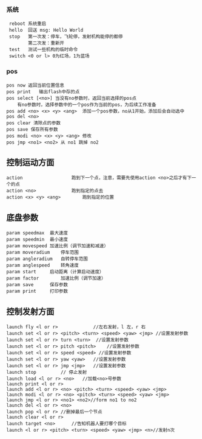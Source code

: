 ### 系统
	 reboot	系统重启
	 hello	回送 msg: Hello World
	 stop	第一次发：停车，飞轮停，发射机构能停的都停
			第二次发：重新开
	 test	测试一些机构的临时命令
	 switch <0 or l> 0为红场，1为蓝场

### pos
	pos now	返回当前位置信息
	pos print	输出flash中存的点
	pos select [<no>] 当没有no参数时，返回当前选择的pos点
		有no参数时，选择参数中的一个pos作为当前的pos，为后续工作准备
	pos add <no> <x> <y> <ang>	添加一个pos参数，no从1开始，添加后会自动选中
	pos del <no>
	pos clear 清除点的参数
	pos save 保存所有参数
	pos modi <no> <x> <y> <ang>	修改
	pos jmp <no1> <no2>	从 no1 跳掉 no2

## 控制运动方面
	action					跑到下一个点，注意，需要先使用action <no>之后才有下一个的点
	action <no>				跑到指定的点去
	action <x> <y> <ang>		跑到指定的位置

## 底盘参数
	param speedmax	最大速度
	param speedmin	最小速度
	param movespeed	加速比例（调节加速和减速）
	param moveradium	停车范围
	param angleradium	自转停车范围
	param anglespeed	转角速度
	param start		启动距离（计算启动速度）
	param factor		加速比例（调节加速）
	param save		保存参数
	param print		打印参数

## 控制发射方面
	launch fly <l or r>				//左右发射，l 左，r 右
	launch set <l or r> <pitch> <turn> <speed> <yaw> <jmp> //设置发射参数
	launch set <l or r> turn <turn>  //设置发射参数
	launch set <l or r> pitch <pitch>	 //设置发射参数
	launch set <l or r> speed <speed> //设置发射参数
	launch set <l or r> yaw <yaw> 	//设置发射参数
	launch set <l or r> jmp <jmp> 	//设置发射参数
	launch stop			// 停止发射
	launch load <l or r> <no>	//加载<no>号参数
	launch print <l or r>
	launch add <l or r> <no> <pitch> <turn> <speed> <yaw> <jmp>
	launch modi <l or r> <no> <pitch> <turn> <speed> <yaw> <jmp>
	launch jmp <l or r> <no1> <no2>//form no1 to no2 
	launch del <l or r> <no>
	launch pop <l or r> //删掉最后一个节点
	launch clear <l or r>
	launch target <no>		//告知机器人要打哪个目标
	launch <l or r> <pitch> <turn> <speed> <yaw> <jmp> <n>//发射n次
